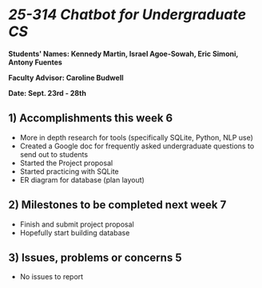 # *25-314 Chatbot for Undergraduate CS*

**Students' Names: Kennedy Martin, Israel Agoe-Sowah, Eric Simoni, Antony Fuentes**

**Faculty Advisor: Caroline Budwell**

**Date: Sept. 23rd - 28th**

## 1) Accomplishments this week 6
   - More in depth research for tools (specifically SQLite, Python, NLP use)
   - Created a Google doc for frequently asked undergraduate questions to send out to students
   - Started the Project proposal
   - Started practicing with SQLite
   - ER diagram for database (plan layout)

## 2) Milestones to be completed next week 7
   - Finish and submit project proposal
   - Hopefully start building database

## 3) Issues, problems or concerns 5
   - No issues to report 
